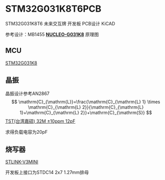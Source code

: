 # STM32G031K8T6PCB
STM32G031K8T6 未来交互牌 开发板 PCB设计 KiCAD

参考设计：MB1455 [**NUCLEO-G031K8**](https://www.st.com/en/evaluation-tools/nucleo-g031k8.html) 原理图

## MCU

[STM32G031K8](https://www.st.com/en/microcontrollers-microprocessors/stm32g031k8.html)

## 晶振

晶振设计参考AN2867
$$
\mathrm{C}_{\mathrm{L}}=\frac{\mathrm{C}_{\mathrm{L} 1} \times \mathrm{C}_{\mathrm{L} 2}}{\mathrm{C}_{\mathrm{L} 1}+\mathrm{C}_{\mathrm{L} 2}}+\mathrm{C}_{\mathrm{S}}
$$
[ TST(台湾嘉硕) 32M ±10ppm 12pF ](https://item.szlcsc.com/510342.html)

求得负载电容为20pF

## 烧写器

[STLINK-V3MINI](https://www.st.com/en/development-tools/stlink-v3mini.html)

开发板上接口为STDC14 2x7 1.27mm排母